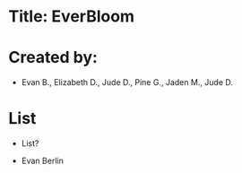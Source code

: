 # Title: EverBloom

# Created by: 
* Evan B., Elizabeth D., Jude D., Pine G., Jaden M., Jude D.


# List
- List?
* Evan Berlin
